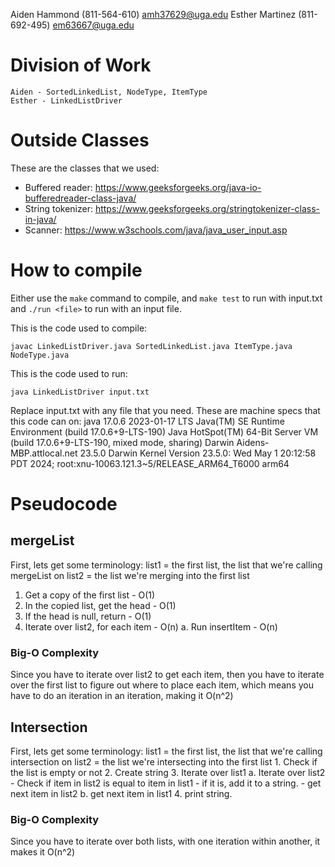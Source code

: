 Aiden Hammond (811-564-610) amh37629@uga.edu
Esther Martinez (811-692-495) em63667@uga.edu

# Division of Work
	Aiden - SortedLinkedList, NodeType, ItemType
	Esther - LinkedListDriver

# Outside Classes
These are the classes that we used:
- Buffered reader: https://www.geeksforgeeks.org/java-io-bufferedreader-class-java/ 
- String tokenizer: https://www.geeksforgeeks.org/stringtokenizer-class-in-java/
- Scanner: https://www.w3schools.com/java/java_user_input.asp

# How to compile
Either use the `make` command to compile, and `make test` to run with input.txt and `./run <file>` to run with an input file.

This is the code used to compile:

	javac LinkedListDriver.java SortedLinkedList.java ItemType.java NodeType.java

This is the code used to run:

    java LinkedListDriver input.txt

Replace input.txt with any file that you need.
These are machine specs that this code can on:
java 17.0.6 2023-01-17 LTS
Java(TM) SE Runtime Environment (build 17.0.6+9-LTS-190)
Java HotSpot(TM) 64-Bit Server VM (build 17.0.6+9-LTS-190, mixed mode, sharing)
Darwin Aidens-MBP.attlocal.net 23.5.0 Darwin Kernel Version 23.5.0: Wed May  1 20:12:58 PDT 2024; root:xnu-10063.121.3~5/RELEASE_ARM64_T6000 arm64

# Pseudocode
## mergeList
First, lets get some terminology:
list1 = the first list, the list that we're calling mergeList on
list2 = the list we're merging into the first list
   1. Get a copy of the first list        - O(1)
   1. In the copied list, get the head    - O(1)
   2. If the head is null, return         - O(1)
   3. Iterate over list2, for each item   - O(n)
        a. Run insertItem                 - O(n)
### Big-O Complexity
Since you have to iterate over list2 to get each item, then you have to iterate over the first list to figure out where to place each item, which means you have to do an iteration in an iteration, making it O(n^2)

## Intersection
First, lets get some terminology:
list1 = the first list, the list that we're calling intersection on
list2 = the list we're intersecting into the first list
    1. Check if the list is empty or not
    2. Create string
    3. Iterate over list1
        a. Iterate over list2
            - Check if item in list2 is equal to item in list1
            - if it is, add it to a string.
            - get next item in list2
        b. get next item in list1
    4. print string.
### Big-O Complexity
Since you have to iterate over both lists, with one iteration within another, it makes it O(n^2)

